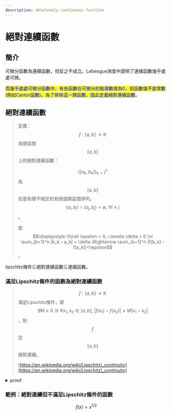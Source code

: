 ```yaml
---
description: absolutely continuous function
---
```


# 絕對連續函數

## 簡介

可微分函數為連續函數，但反之不成立。Lebesgue測度中證明了連續函數幾乎處處可微。

<mark style="color:blue;">而幾乎處處可微分函數中，有些函數在可微分的點導數值為0，但函數值不是常數(例如Cantor函數)，為了排除這一類函數，因此定義絕對連續函數</mark>。

## 絕對連續函數

> 定義：$$f: [a,b] \rightarrow \mathbb{R}$$為閉區間$$[a,b]$$上的絕對連續函數：
>
> $$\{[a_k, b_k]\}_{k=1}^n$$為$$[a,b]$$任意有限不相交的有限個開區間序列，$$(a_i, b_i) \cap (a_j, b_j )=\emptyset, ~\forall i \neq j$$。
>
> 若$$\displaystyle \forall \epsilon > 0, ~\exists \delta > 0 \ni \sum_{k=1}^n |b_k - a_k| < \delta \Rightarrow \sum_{k=1}^n |f(b_k) - f(a_k)|<\epsilon$$。

lipschitz條件⊆絕對連續函數⊆連續函數。

### 滿足Lipschitz條件的函數為絕對連續函數

> $$f: [a,b] \rightarrow \mathbb{R}$$滿足Lipschitz條件，即$$\exists M \geq 0 \ni \forall x_1, x_2 \in [a,b], ~ |f(x_1) - f(x_2)| \leq M |x_1 - x_2|$$，則$$f$$在$$[a,b]$$絕對連續。
>
> [https://en.wikipedia.org/wiki/Lipschitz\_continuity](https://en.wikipedia.org/wiki/Lipschitz\_continuity)

<details>

<summary>proof</summary>

取$$[a,b]$$中任意有限個不相交的開區間$$(a_i, b_i), ~i=1,2,\dots, n$$。

由Lipschitz條件得$$\exists m_i \geq 0 \ni |f(a_i) - f(b_i)| \leq m_i|a_i - b_i|, ~ i=1,2,\dots, n$$

因此$$\forall \epsilon > 0$$ 取$$\delta = \frac{\epsilon}{\max(m_1, \dots, m_n)}$$，只要$$\sum_{i=1}^n |a_i -b_i| < \delta$$，

可得$$\sum_{i=1}^n |f(a_i - f(b_i)| \leq sum_{i=1}^m  |a_i - b_i| \leq \max(m_1, \dots ,m_n) \cdot \delta \leq \epsilon$$&#x20;

(QED)

</details>

### 範例：絕對連續但不滿足Lipschitz條件的函數

$$f(x) = x^{1/2}$$
